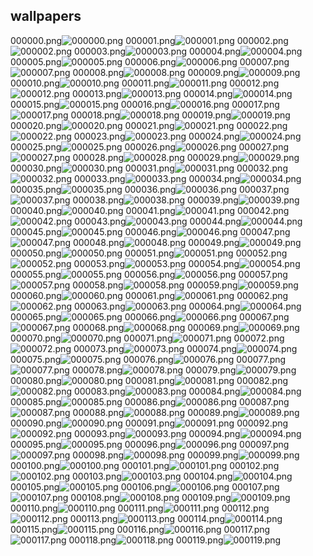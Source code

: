 ## wallpapers
000000.png![000000.png](./wallpaper/000000.png)
000001.png![000001.png](./wallpaper/000001.png)
000002.png![000002.png](./wallpaper/000002.png)
000003.png![000003.png](./wallpaper/000003.png)
000004.png![000004.png](./wallpaper/000004.png)
000005.png![000005.png](./wallpaper/000005.png)
000006.png![000006.png](./wallpaper/000006.png)
000007.png![000007.png](./wallpaper/000007.png)
000008.png![000008.png](./wallpaper/000008.png)
000009.png![000009.png](./wallpaper/000009.png)
000010.png![000010.png](./wallpaper/000010.png)
000011.png![000011.png](./wallpaper/000011.png)
000012.png![000012.png](./wallpaper/000012.png)
000013.png![000013.png](./wallpaper/000013.png)
000014.png![000014.png](./wallpaper/000014.png)
000015.png![000015.png](./wallpaper/000015.png)
000016.png![000016.png](./wallpaper/000016.png)
000017.png![000017.png](./wallpaper/000017.png)
000018.png![000018.png](./wallpaper/000018.png)
000019.png![000019.png](./wallpaper/000019.png)
000020.png![000020.png](./wallpaper/000020.png)
000021.png![000021.png](./wallpaper/000021.png)
000022.png![000022.png](./wallpaper/000022.png)
000023.png![000023.png](./wallpaper/000023.png)
000024.png![000024.png](./wallpaper/000024.png)
000025.png![000025.png](./wallpaper/000025.png)
000026.png![000026.png](./wallpaper/000026.png)
000027.png![000027.png](./wallpaper/000027.png)
000028.png![000028.png](./wallpaper/000028.png)
000029.png![000029.png](./wallpaper/000029.png)
000030.png![000030.png](./wallpaper/000030.png)
000031.png![000031.png](./wallpaper/000031.png)
000032.png![000032.png](./wallpaper/000032.png)
000033.png![000033.png](./wallpaper/000033.png)
000034.png![000034.png](./wallpaper/000034.png)
000035.png![000035.png](./wallpaper/000035.png)
000036.png![000036.png](./wallpaper/000036.png)
000037.png![000037.png](./wallpaper/000037.png)
000038.png![000038.png](./wallpaper/000038.png)
000039.png![000039.png](./wallpaper/000039.png)
000040.png![000040.png](./wallpaper/000040.png)
000041.png![000041.png](./wallpaper/000041.png)
000042.png![000042.png](./wallpaper/000042.png)
000043.png![000043.png](./wallpaper/000043.png)
000044.png![000044.png](./wallpaper/000044.png)
000045.png![000045.png](./wallpaper/000045.png)
000046.png![000046.png](./wallpaper/000046.png)
000047.png![000047.png](./wallpaper/000047.png)
000048.png![000048.png](./wallpaper/000048.png)
000049.png![000049.png](./wallpaper/000049.png)
000050.png![000050.png](./wallpaper/000050.png)
000051.png![000051.png](./wallpaper/000051.png)
000052.png![000052.png](./wallpaper/000052.png)
000053.png![000053.png](./wallpaper/000053.png)
000054.png![000054.png](./wallpaper/000054.png)
000055.png![000055.png](./wallpaper/000055.png)
000056.png![000056.png](./wallpaper/000056.png)
000057.png![000057.png](./wallpaper/000057.png)
000058.png![000058.png](./wallpaper/000058.png)
000059.png![000059.png](./wallpaper/000059.png)
000060.png![000060.png](./wallpaper/000060.png)
000061.png![000061.png](./wallpaper/000061.png)
000062.png![000062.png](./wallpaper/000062.png)
000063.png![000063.png](./wallpaper/000063.png)
000064.png![000064.png](./wallpaper/000064.png)
000065.png![000065.png](./wallpaper/000065.png)
000066.png![000066.png](./wallpaper/000066.png)
000067.png![000067.png](./wallpaper/000067.png)
000068.png![000068.png](./wallpaper/000068.png)
000069.png![000069.png](./wallpaper/000069.png)
000070.png![000070.png](./wallpaper/000070.png)
000071.png![000071.png](./wallpaper/000071.png)
000072.png![000072.png](./wallpaper/000072.png)
000073.png![000073.png](./wallpaper/000073.png)
000074.png![000074.png](./wallpaper/000074.png)
000075.png![000075.png](./wallpaper/000075.png)
000076.png![000076.png](./wallpaper/000076.png)
000077.png![000077.png](./wallpaper/000077.png)
000078.png![000078.png](./wallpaper/000078.png)
000079.png![000079.png](./wallpaper/000079.png)
000080.png![000080.png](./wallpaper/000080.png)
000081.png![000081.png](./wallpaper/000081.png)
000082.png![000082.png](./wallpaper/000082.png)
000083.png![000083.png](./wallpaper/000083.png)
000084.png![000084.png](./wallpaper/000084.png)
000085.png![000085.png](./wallpaper/000085.png)
000086.png![000086.png](./wallpaper/000086.png)
000087.png![000087.png](./wallpaper/000087.png)
000088.png![000088.png](./wallpaper/000088.png)
000089.png![000089.png](./wallpaper/000089.png)
000090.png![000090.png](./wallpaper/000090.png)
000091.png![000091.png](./wallpaper/000091.png)
000092.png![000092.png](./wallpaper/000092.png)
000093.png![000093.png](./wallpaper/000093.png)
000094.png![000094.png](./wallpaper/000094.png)
000095.png![000095.png](./wallpaper/000095.png)
000096.png![000096.png](./wallpaper/000096.png)
000097.png![000097.png](./wallpaper/000097.png)
000098.png![000098.png](./wallpaper/000098.png)
000099.png![000099.png](./wallpaper/000099.png)
000100.png![000100.png](./wallpaper/000100.png)
000101.png![000101.png](./wallpaper/000101.png)
000102.png![000102.png](./wallpaper/000102.png)
000103.png![000103.png](./wallpaper/000103.png)
000104.png![000104.png](./wallpaper/000104.png)
000105.png![000105.png](./wallpaper/000105.png)
000106.png![000106.png](./wallpaper/000106.png)
000107.png![000107.png](./wallpaper/000107.png)
000108.png![000108.png](./wallpaper/000108.png)
000109.png![000109.png](./wallpaper/000109.png)
000110.png![000110.png](./wallpaper/000110.png)
000111.png![000111.png](./wallpaper/000111.png)
000112.png![000112.png](./wallpaper/000112.png)
000113.png![000113.png](./wallpaper/000113.png)
000114.png![000114.png](./wallpaper/000114.png)
000115.png![000115.png](./wallpaper/000115.png)
000116.png![000116.png](./wallpaper/000116.png)
000117.png![000117.png](./wallpaper/000117.png)
000118.png![000118.png](./wallpaper/000118.png)
000119.png![000119.png](./wallpaper/000119.png)
